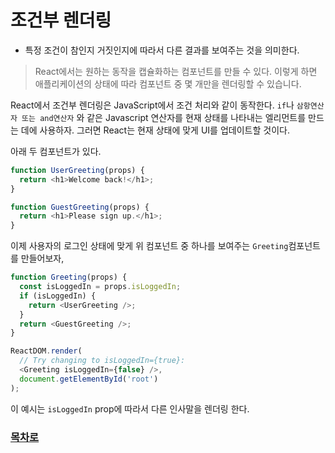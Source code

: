 # 조건부 렌더링
* 특정 조건이 참인지 거짓인지에 따라서 다른 결과를 보여주는 것을 의미한다.
> React에서는 원하는 동작을 캡슐화하는 컴포넌트를 만들 수 있다. 이렇게 하면 애플리케이션의 상태에 따라 컴포넌트 중 몇 개만을 렌더링할 수 있습니다.

React에서 조건부 렌더링은 JavaScript에서 조건 처리와 같이 동작한다. `if`나 `삼항연산자 또는 and연산자` 와 같은 Javascript 연산자를 현재 상태를 나타내는 엘리먼트를 만드는 데에 사용하자. 그러면 React는 현재 상태에 맞게 UI를 업데이트할 것이다.

아래 두 컴포넌트가 있다.

```javascript
function UserGreeting(props) {
  return <h1>Welcome back!</h1>;
}

function GuestGreeting(props) {
  return <h1>Please sign up.</h1>;
}
```

이제 사용자의 로그인 상태에 맞게 위 컴포넌트 중 하나를 보여주는 `Greeting`컴포넌트를 만들어보자,

```javascript
function Greeting(props) {
  const isLoggedIn = props.isLoggedIn;
  if (isLoggedIn) {
    return <UserGreeting />;
  }
  return <GuestGreeting />;
}

ReactDOM.render(
  // Try changing to isLoggedIn={true}:
  <Greeting isLoggedIn={false} />,
  document.getElementById('root')
);
```

이 예시는 `isLoggedIn` prop에 따라서 다른 인사말을 렌더링 한다.


### [목차로](Intro.md)